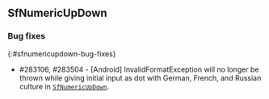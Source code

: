 ## SfNumericUpDown

### Bug fixes
{:#sfnumericupdown-bug-fixes}

* \#283106, \#283504 - [Android] InvalidFormatException will no longer be thrown while giving initial input as dot with German, French, and Russian culture in [`SfNumericUpDown`](https://help.syncfusion.com/xamarin/numericupdown/getting-started).